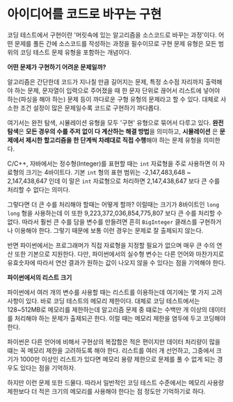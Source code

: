 # 아이디어를 코드로 바꾸는 구현

코딩 테스트에서 구현이란 '머릿속에 있는 알고리즘을 소스코드로 바꾸는 과정'이다. 어떤 문제를 풀든 간에 소스코드를 작성하는 과정을 필수이므로 구현 문제 유형은 모든 범위의 코딩 테스트 문제 유형을 포함하는 개념이다.

**어떤 문제가 구현하기 어려운 문제일까?**

알고리즘은 간단한데 코드가 지나칠 만큼 길어지는 문제, 특정 소수점 자리까지 출력해야 하는 문제, 문자열이 입력으로 주어졌을 때 한 문자 단위로 끊어서 리스트에 넣어야 하는(파싱을 해야 하는) 문제 등이 까다로운 구형 유형의 문제라고 할 수 있다. 대체로 사소한 조건 설정이 많은 문제일수록 코드로 구현하기 까다롭다.

여기서는 완전 탐색, 시뮬레이션 유형을 모두 '구현' 유형으로 묶어서 다루고 있다. **완전 탐색**은 **모든 경우의 수를 주저 없이 다 계산하는 해결 방법**을 의미하고, **시뮬레이션** 은 **문제에서 제시한 할고리즘을 한 단계씩 차례대로 직접 수행**해야 하는 문제 유형을 의미한다.

C/C++, 자바에서는 정수형(Integer)를 표현할 때는 `int` 자료형을 주로 사용하면 이 자료형의 크기는 4바이트다. 기본 `int` 형의 표현 범위는 -2,147,483,648 ~ 2,147,438,647 인데 이 말은 `int` 자료형으로 처리하면  2,147,438,647 보다 큰 수를 처리할 수 없다는 의미다.

그렇다면 더 큰 수를 처리해야 할때는 어떻게 할까? 이럴때는 크기가 8바이트인 `long long` 형을 사용하는데 이 또한 9,223,372,036,854,775,807 보다 큰 수를 처리할 수 없다. 따라서 훨씬 큰 수를 담을 변수를 만들려면 흔히 `BigInteger` 클래스를 구현하거나 이용해야 한다. 그렇기 때문에 보통 이런 경우는 문제로 잘 출제되지 않는다.

반면 파이썬에서는 프로그래머가 직접 자료형을 지정할 필요가 없으며 매우 큰 수의 연산 또한 기본으로 지원한다. 다만, 파이썬에서의 실수형 변수는 다른 언어와 마찬가지로 유효숫자에 따라서 연산 결과가 원하는 값이 나오지 않을 수 있다는 점을 기억해야 한다.

**파이썬에서의 리스트 크기**

파이썬에서 여러 개의 변수를 사용할 때는 리스트를 이용하는데 여기에는 몇 가지 고려사항이 있다. 바로 코딩 테스트의 메모리 제한이다. 대체로 코딩 테스트에서는 128~512MB로 메모리를 제한하는데 알고리즘 문제 중 떄로는 수백만 개 이상의 데이터를 처리해야 하는 문제가 출제되곤 한다. 이럴 때는 메모리 제한을 염두에 두고 코딩해야 한다. 

파이썬은 다른 언어에 비해서 구현상의 복잡함은 적은 편이지만 데이터 처리량이 많을 떄는 꼭 메모리 제한을 고려하도록 해야 한다. 리스트를 여러 개 선언하고, 그중에서 크기가 1000만 이상인 리스트가 있다면 메모리 용량 제한으로 문제를 풀 수 없게 되는 경우도 있다는 점을 기억하자.

하지만 이런 문제 또한 드물다. 따라서 일반적인 코딩 테스트 수준에서는 메모리 사용량 제한보다 더 적은 크기의 메모리를 사용해야 한다는 점 정도만 기억하기로 하다.





